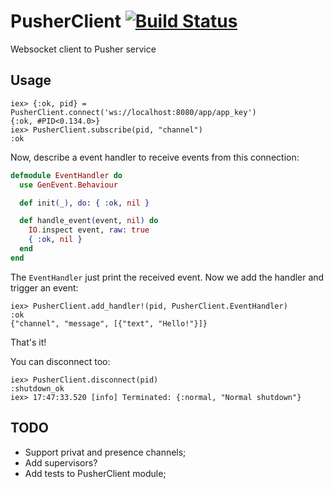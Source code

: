 # PusherClient [![Build Status](https://travis-ci.org/edgurgel/pusher_client.png?branch=master)](https://travis-ci.org/edgurgel/pusher_client)

Websocket client to Pusher service

## Usage

```iex
iex> {:ok, pid} = PusherClient.connect('ws://localhost:8080/app/app_key')
{:ok, #PID<0.134.0>}
iex> PusherClient.subscribe(pid, "channel")
:ok
```

Now, describe a event handler to receive events from this connection:

```elixir
defmodule EventHandler do
  use GenEvent.Behaviour

  def init(_), do: { :ok, nil }

  def handle_event(event, nil) do
    IO.inspect event, raw: true
    { :ok, nil }
  end
end
```

The `EventHandler` just print the received event. Now we add the handler and trigger an event:

```iex
iex> PusherClient.add_handler!(pid, PusherClient.EventHandler)
:ok
{"channel", "message", [{"text", "Hello!"}]}
```

That's it!

You can disconnect too:

```iex
iex> PusherClient.disconnect(pid)
:shutdown_ok
iex> 17:47:33.520 [info] Terminated: {:normal, "Normal shutdown"}
```

## TODO

* Support privat and presence channels;
* Add supervisors?
* Add tests to PusherClient module;
